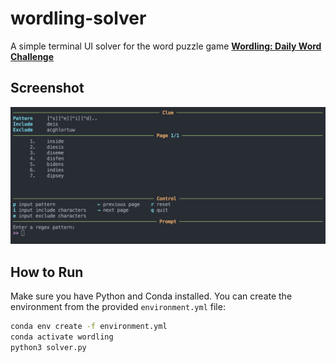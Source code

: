 # wordling-solver

A simple terminal UI solver for the word puzzle game [**Wordling: Daily Word Challenge**](https://play.google.com/store/apps/details?id=io.digitalsnacks.wordchallenge&hl=zh_TW&pli=1)

## Screenshot

![Screenshot](images/screenshot.png)

## How to Run

Make sure you have Python and Conda installed. You can create the environment from the provided `environment.yml` file:

```bash
conda env create -f environment.yml
conda activate wordling
python3 solver.py
```
